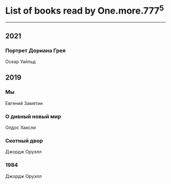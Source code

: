 # List of books read by One.more.777<sup>5</sup>
---

## 2021

### Портрет Дориана Грея
Оскар Уайльд



## 2019

### Мы
Евгений Замятин


### О дивный новый мир
Олдос Хаксли


### Скотный двор
Джордж Оруэлл


### 1984
Джордж Оруэлл



